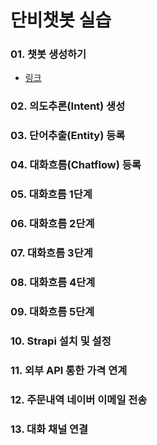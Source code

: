 # 단비챗봇 실습
### 01. 챗봇 생성하기
- [링크](https://github.com/gbible45/danbeeTraining/blob/master/02.%20%EC%9D%98%EB%8F%84%EC%B6%94%EB%A1%A0(Intent)%20%EC%83%9D%EC%84%B1.md)
### 02. 의도추론(Intent) 생성
### 03. 단어추출(Entity) 등록
### 04. 대화흐름(Chatflow) 등록
### 05. 대화흐름 1단계
### 06. 대화흐름 2단계
### 07. 대화흐름 3단계
### 08. 대화흐름 4단계
### 09. 대화흐름 5단계
### 10. Strapi 설치 및 설정
### 11. 외부 API 통한 가격 연계
### 12. 주문내역 네이버 이메일 전송
### 13. 대화 채널 연결
